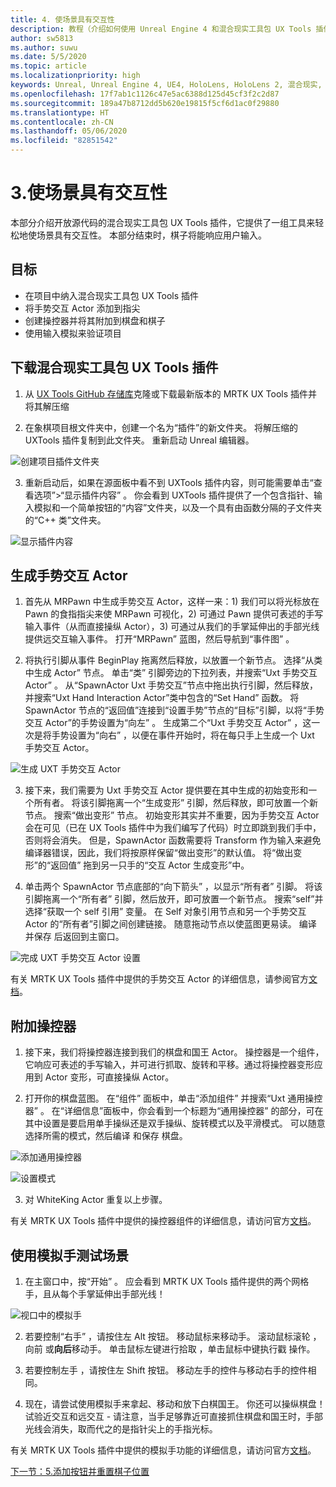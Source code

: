 ```yaml
---
title: 4. 使场景具有交互性
description: 教程（介绍如何使用 Unreal Engine 4 和混合现实工具包 UX Tools 插件构建一款简单的象棋应用）第 4 部分
author: sw5813
ms.author: suwu
ms.date: 5/5/2020
ms.topic: article
ms.localizationpriority: high
keywords: Unreal, Unreal Engine 4, UE4, HoloLens, HoloLens 2, 混合现实, 教程, 入门, mrtk, uxt, UX Tools, 文档
ms.openlocfilehash: 17f7ab1c1126c47e5ac6388d125d45cf3f2c2d87
ms.sourcegitcommit: 189a47b8712dd5b620e19815f5cf6d1ac0f29880
ms.translationtype: HT
ms.contentlocale: zh-CN
ms.lasthandoff: 05/06/2020
ms.locfileid: "82851542"
---
```

# <a name="3-making-your-scene-interactive"></a>3.使场景具有交互性

本部分介绍开放源代码的混合现实工具包 UX Tools 插件，它提供了一组工具来轻松地使场景具有交互性。 本部分结束时，棋子将能响应用户输入。 

## <a name="objectives"></a>目标

* 在项目中纳入混合现实工具包 UX Tools 插件
* 将手势交互 Actor 添加到指尖
* 创建操控器并将其附加到棋盘和棋子 
* 使用输入模拟来验证项目

## <a name="download-the-mixed-reality-toolkit-ux-tools-plugin"></a>下载混合现实工具包 UX Tools 插件

1.  从 [UX Tools GitHub 存储库](https://github.com/microsoft/MixedReality-UXTools-Unreal/releases)克隆或下载最新版本的 MRTK UX Tools 插件并将其解压缩

2.  在象棋项目根文件夹中，创建一个名为“插件”的新文件夹。 将解压缩的 UXTools 插件复制到此文件夹。 重新启动 Unreal 编辑器。 

![创建项目插件文件夹](images/unreal-uxt/4-plugins.PNG)

3.  重新启动后，如果在源面板中看不到 UXTools 插件内容，则可能需要单击“查看选项”>“显示插件内容”  。 你会看到 UXTools 插件提供了一个包含指针、输入模拟和一个简单按钮的“内容”文件夹，以及一个具有由函数分隔的子文件夹的“C++ 类”文件夹。  

![显示插件内容](images/unreal-uxt/4-showplugincontent.PNG)

## <a name="spawn-hand-interaction-actors"></a>生成手势交互 Actor

1.  首先从 MRPawn 中生成手势交互 Actor，这样一来：1) 我们可以将光标放在 Pawn 的食指指尖来使 MRPawn 可视化，2) 可通过 Pawn 提供可表述的手写输入事件（从而直接操纵 Actor），3) 可通过从我们的手掌延伸出的手部光线提供远交互输入事件。 打开“MRPawn”  蓝图，然后导航到“事件图”  。 

2.  将执行引脚从事件 BeginPlay 拖离然后释放，以放置一个新节点。 选择“从类中生成 Actor”  节点。 单击“类”  引脚旁边的下拉列表，并搜索“Uxt 手势交互 Actor”  。 从“SpawnActor Uxt 手势交互”节点中拖出执行引脚，然后释放，并搜索“Uxt Hand Interaction Actor”类中包含的“Set Hand”  函数。 将 SpawnActor 节点的“返回值”连接到“设置手势”节点的“目标”引脚，以将“手势交互 Actor”的手势设置为“向左”  。 生成第二个“Uxt 手势交互 Actor”  ，这一次是将手势设置为“向右”  ，以便在事件开始时，将在每只手上生成一个 Uxt 手势交互 Actor。 

![生成 UXT 手势交互 Actor](images/unreal-uxt/4-spawnactor.PNG)

3.  接下来，我们需要为 Uxt 手势交互 Actor 提供要在其中生成的初始变形和一个所有者。 将该引脚拖离一个“生成变形”  引脚，然后释放，即可放置一个新节点。 搜索“做出变形”  节点。 初始变形其实并不重要，因为手势交互 Actor 会在可见（已在 UX Tools 插件中为我们编写了代码）时立即跳到我们手中，否则将会消失。 但是，SpawnActor 函数需要将 Transform 作为输入来避免编译器错误，因此，我们将按原样保留“做出变形”的默认值。 将“做出变形”的“返回值”  拖到另一只手的“交互 Actor 生成变形”中。 

4.  单击两个 SpawnActor 节点底部的“向下箭头”  ，以显示“所有者”  引脚。 将该引脚拖离一个“所有者”  引脚，然后放开，即可放置一个新节点。 搜索“self”并选择“获取一个 self 引用”  变量。 在 Self 对象引用节点和另一个手势交互 Actor 的“所有者”引脚之间创建链接。 随意拖动节点以使蓝图更易读。 编译  并保存  后返回到主窗口。 

![完成 UXT 手势交互 Actor 设置](images/unreal-uxt/4-fingerptrs.PNG)

有关 MRTK UX Tools 插件中提供的手势交互 Actor 的详细信息，请参阅官方[文档](https://microsoft.github.io/MixedReality-UXTools-Unreal/version/public/0.8.x/Docs/HandInteraction.html)。

## <a name="attach-manipulators"></a>附加操控器

1.  接下来，我们将操控器连接到我们的棋盘和国王 Actor。 操控器是一个组件，它响应可表述的手写输入，并可进行抓取、旋转和平移。通过将操控器变形应用到 Actor 变形，可直接操纵 Actor。 

2.  打开你的棋盘蓝图。 在“组件”  面板中，单击“添加组件”  并搜索“Uxt 通用操控器”  。 在“详细信息”面板中，你会看到一个标题为“通用操控器”  的部分，可在其中设置是要启用单手操纵还是双手操纵、旋转模式以及平滑模式。 可以随意选择所需的模式，然后编译  和保存  棋盘。 

![添加通用操控器](images/unreal-uxt/4-addmanip.PNG)

![设置模式](images/unreal-uxt/4-setrotmode.PNG)

3.  对 WhiteKing Actor 重复以上步骤。

有关 MRTK UX Tools 插件中提供的操控器组件的详细信息，请访问官方[文档](https://microsoft.github.io/MixedReality-UXTools-Unreal/version/public/0.8.x/Docs/Manipulator.html)。

## <a name="test-out-your-scene-with-simulated-hands"></a>使用模拟手测试场景

1.  在主窗口中，按“开始”  。 应会看到 MRTK UX Tools 插件提供的两个网格手，且从每个手掌延伸出手部光线！ 

![视口中的模拟手](images/unreal-uxt/4-handsim.PNG)

2.  若要控制“右手”  ，请按住左 Alt  按钮。 移动鼠标来移动手。 滚动鼠标滚轮  ，向前  或**向后**移动手。 单击鼠标左键进行拾取  ，单击鼠标中键执行戳  操作。

3.  若要控制左手  ，请按住左 Shift  按钮。 移动左手的控件与移动右手的控件相同。 

4.  现在，请尝试使用模拟手来拿起、移动和放下白棋国王。 你还可以操纵棋盘！ 试验近交互和远交互 - 请注意，当手足够靠近可直接抓住棋盘和国王时，手部光线会消失，取而代之的是指针尖上的手指光标。 

有关 MRTK UX Tools 插件中提供的模拟手功能的详细信息，请访问官方[文档](https://microsoft.github.io/MixedReality-UXTools-Unreal/version/public/0.8.x/Docs/InputSimulation.html)。

[下一节：5.添加按钮并重置棋子位置](unreal-uxt-ch5.md)
